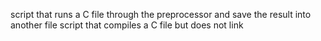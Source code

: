 script that runs a C file through the preprocessor and save the result into another file
script that compiles a C file but does not link
